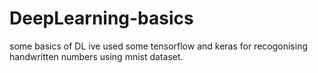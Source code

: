 # DeepLearning-basics
some basics of DL 
ive used some tensorflow and keras for recogonising handwritten numbers using mnist dataset.
